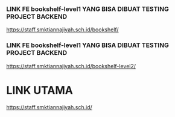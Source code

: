 ### LINK FE bookshelf-level1 YANG BISA DIBUAT TESTING PROJECT BACKEND

https://staff.smktiannajiyah.sch.id/bookshelf/

### LINK FE bookshelf-level1 YANG BISA DIBUAT TESTING PROJECT BACKEND

https://staff.smktiannajiyah.sch.id/bookshelf-level2/

# LINK UTAMA 

https://staff.smktiannajiyah.sch.id/